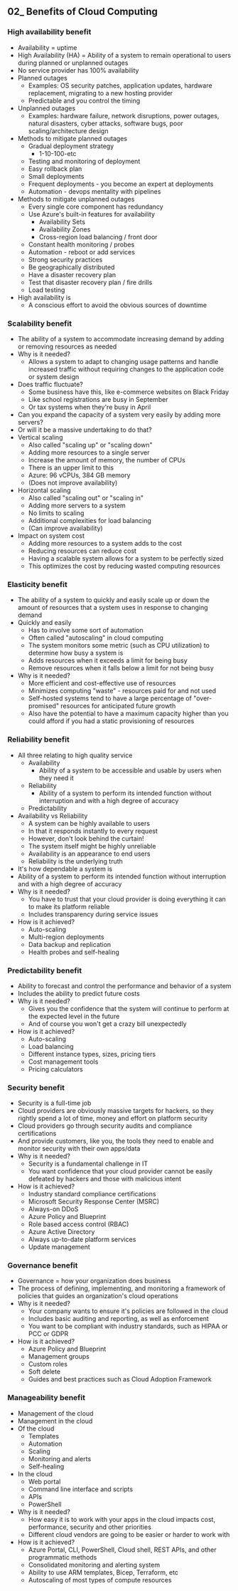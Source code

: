 ## 02_ Benefits of Cloud Computing

### High availability benefit
- Availability = uptime
- High Availability (HA) = Ability of a system to remain operational to users during planned or unplanned outages
- No service provider has 100% availability
- Planned outages
  - Examples: OS security patches, application updates, hardware replacement, migrating to a new hosting provider
  - Predictable and you control the timing
- Unplanned outages
  - Examples: hardware failure, network disruptions, power outages, natural disasters, cyber attacks, software bugs, poor scaling/architecture design
- Methods to mitigate planned outages
  - Gradual deployment strategy
    - 1-10-100-etc
  - Testing and monitoring of deployment
  - Easy rollback plan
  - Small deployments
  - Frequent deployments - you become an expert at deployments
  - Automation - devops mentality with pipelines
- Methods to mitigate unplanned outages
  - Every single core component has redundancy
  - Use Azure's built-in features for availability
    - Availability Sets
    - Availability Zones
    - Cross-region load balancing / front door
  - Constant health monitoring / probes
  - Automation - reboot or add services
  - Strong security practices
  - Be geographically distributed
  - Have a disaster recovery plan
  - Test that disaster recovery plan / fire drills
  - Load testing
- High availability is
  - A conscious effort to avoid the obvious sources of downtime

### Scalability benefit
- The ability of a system to accommodate increasing demand by adding or removing resources as needed
- Why is it needed?
  - Allows a system to adapt to changing usage patterns and handle increased traffic without requiring changes to the application code or system design
- Does traffic fluctuate?
  - Some business have this, like e-commerce websites on Black Friday
  - Like school registrations are busy in September
  - Or tax systems when they're busy in April
- Can you expand the capacity of a system very easily by adding more servers?
- Or will it be a massive undertaking to do that?
- Vertical scaling
  - Also called "scaling up" or "scaling down"
  - Adding more resources to a single server
  - Increase the amount of memory, the number of CPUs
  - There is an upper limit to this
  - Azure: 96 vCPUs, 384 GB memory
  - (Does not improve availability)
- Horizontal scaling
  - Also called "scaling out" or "scaling in"
  - Adding more servers to a system
  - No limits to scaling
  - Additional complexities for load balancing
  - (Can improve availability)
- Impact on system cost
  - Adding more resources to a system adds to the cost
  - Reducing resources can reduce cost
  - Having a scalable system allows for a system to be perfectly sized
  - This optimizes the cost by reducing wasted computing resources

### Elasticity benefit
- The ability of a system to quickly and easily scale up or down the amount of resources that a system uses in response to changing demand
- Quickly and easily
  - Has to involve some sort of automation
  - Often called "autoscaling" in cloud computing
  - The system monitors some metric (such as CPU utilization) to determine how busy a system is
  - Adds resources when it exceeds a limit for being busy
  - Remove resources when it falls below a limit for not being busy
- Why is it needed?
  - More efficient and cost-effective use of resources
  - Minimizes computing "waste" - resources paid for and not used
  - Self-hosted systems tend to have a large percentage of "over-promised" resources for anticipated future growth
  - Also have the potential to have a maximum capacity higher than you could afford if you had a static provisioning of resources

### Reliability benefit
- All three relating to high quality service
  - Availability
    - Ability of a system to be accessible and usable by users when they need it
  - Reliability
    - Ability of a system to perform its intended function without interruption and with a high degree of accuracy
  - Predictability
- Availability vs Reliability
  - A system can be highly available to users
  - In that it responds instantly to every request
  - However, don't look behind the curtain!
  - The system itself might be highly unreliable
  - Availability is an appearance to end users
  - Reliability is the underlying truth
- It's how dependable a system is
- Ability of a system to perform its intended function without interruption and with a high degree of accuracy
- Why is it needed?
  - You have to trust that your cloud provider is doing everything it can to make its platform reliable
  - Includes transparency during service issues
- How is it achieved?
  - Auto-scaling
  - Multi-region deployments
  - Data backup and replication
  - Health probes and self-healing

### Predictability benefit
- Ability to forecast and control the performance and behavior of a system
- Includes the ability to predict future costs
- Why is it needed?
  - Gives you the confidence that the system will continue to perform at the expected level in the future
  - And of course you won't get a crazy bill unexpectedly 
- How is it achieved?
  - Auto-scaling
  - Load balancing
  - Different instance types, sizes, pricing tiers
  - Cost management tools
  - Pricing calculators

### Security benefit
- Security is a full-time job
- Cloud providers are obviously massive targets for hackers, so they rightly spend a lot of time, money and effort on platform security
- Cloud providers go through security audits and compliance certifications
- And provide customers, like you, the tools they need to enable and monitor security with their own apps/data
- Why is it needed?
  - Security is a fundamental challenge in IT
  - You want confidence that your cloud provider cannot be easily defeated by hackers and those with malicious intent
- How is it achieved?
  - Industry standard compliance certifications
  - Microsoft Security Response Center (MSRC)
  - Always-on DDoS
  - Azure Policy and Blueprint
  - Role based access control (RBAC)
  - Azure Active Directory
  - Always up-to-date platform services
  - Update management

### Governance benefit
- Governance = how your organization does business
- The process of defining, implementing, and monitoring a framework of policies that guides an organization's cloud operations
- Why is it needed?
  - Your company wants to ensure it's policies are followed in the cloud
  - Includes basic auditing and reporting, as well as enforcement
  - You want to be compliant with industry standards, such as HIPAA or PCC or GDPR
- How is it achieved?
  - Azure Policy and Blueprint
  - Management groups
  - Custom roles
  - Soft delete
  - Guides and best practices such as Cloud Adoption Framework

### Manageability benefit
- Management of the cloud
- Management in the cloud
- Of the cloud
  - Templates
  - Automation
  - Scaling
  - Monitoring and alerts
  - Self-healing
- In the cloud
  - Web portal
  - Command line interface and scripts
  - APIs
  - PowerShell
- Why is it needed?
  - How easy it is to work with your apps in the cloud impacts cost, performance, security and other priorities
  - Different cloud vendors are going to be easier or harder to work with
- How is it achieved?
  - Azure Portal, CLI, PowerShell, Cloud shell, REST APIs, and other programmatic methods
  - Consolidated monitoring and alerting system
  - Ability to use ARM templates, Bicep, Terraform, etc
  - Autoscaling of most types of compute resources